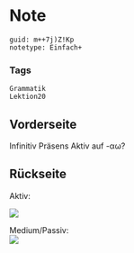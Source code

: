 # Note
```
guid: m++7j)Z!Kp
notetype: Einfach+
```

### Tags
```
Grammatik
Lektion20
```

## Vorderseite
Infinitiv Präsens Aktiv auf -αω?

## Rückseite
Aktiv:<div><img src="paste-b8e8a08d1939c1833c936d37befb8a97b6de2f29.jpg">
</div><div>Medium/Passiv:</div><div><img src="paste-4ab588cbc73b884c9273a55c503bb1220a494abd.jpg">
</div>
